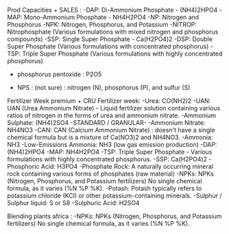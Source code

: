 Prod Capacities + SALES :
	-DAP: Di-Ammonium Phosphate - (NH4)2HPO4
	-MAP: Mono-Ammonium Phosphate - NH4H2PO4
	-NP: Nitrogen and Phosphorus 
	-NPK: Nitrogen, Phosphorus, and Potassium 
	-NITROP: Nitrophosphate (Various formulations with mixed nitrogen and phosphorus compounds)
	-SSP: Single Super Phosphate - Ca(H2PO4)2
	-DSP: Double Super Phosphate (Various formulations with concentrated phosphorus)
	-TSP: Triple Super Phosphate (Various formulations with highly concentrated phosphorus)

- phosphorus pentoxide : P2O5

- NPS : (not sure) : nitrogen (N), phosphorus (P), and sulfur (S)

Fertilizer Week premium + CRU Fertilizer week:
	-Urea: CO(NH2)2
	-UAN: UAN (Urea Ammonium Nitrate) - Liquid fertilizer solution containing various ratios of nitrogen in the forms of urea and ammonium nitrate.
	-Ammonium Sulphate: (NH4)2SO4  -STANDARD / GRANULAR-
	-Ammonium Nitrate: NH4NO3
	-CAN: CAN (Calcium Ammonium Nitrate) : doesn't have a single chemical formula but is a mixture of Ca(NO3)2 and NH4NO3.
	-Ammonia: NH3
	-Low-Emissions Ammonia: NH3 (low gas emission production)
	-DAP: (NH4)2HPO4
	-MAP: NH4H2PO4
	-TSP: Triple Super Phosphate - Various formulations with highly concentrated phosphorus.
	-SSP: Ca(H2PO4)2
	-Phosphoric Acid: H3PO4
	-Phosphate Rock: A naturally occurring mineral rock containing various forms of phosphates (raw material)
	-NPKs: NPKs (Nitrogen, Phosphorus, and Potassium fertilizers) No single chemical formula, as it varies (%N %P %K).
	-Potash: Potash typically refers to potassium chloride (KCl) or other potassium-containing minerals.
	-Sulphur / Sulphur liquid: S or S8
	-Sulphuric Acid: H2SO4

Blending plants africa :
	-NPKs: NPKs (Nitrogen, Phosphorus, and Potassium fertilizers) No single chemical formula, as it varies (%N %P %K).

